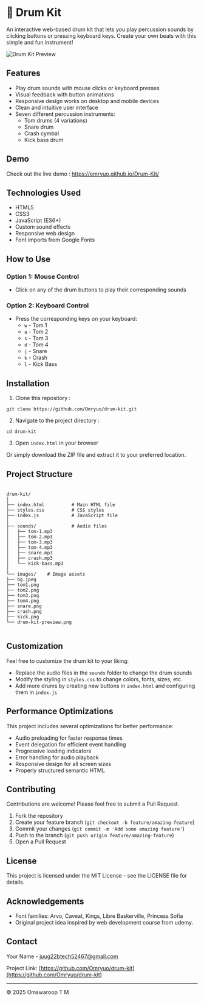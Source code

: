 # 🥁 Drum Kit

An interactive web-based drum kit that lets you play percussion sounds by clicking buttons or pressing keyboard keys. Create your own beats with this simple and fun instrument!

![Drum Kit Preview](./images/drum-kit-preview.png)

## Features

- Play drum sounds with mouse clicks or keyboard presses
- Visual feedback with button animations
- Responsive design works on desktop and mobile devices
- Clean and intuitive user interface
- Seven different percussion instruments:
  - Tom drums (4 variations)
  - Snare drum
  - Crash cymbal
  - Kick bass drum

## Demo

Check out the live demo : https://omryuo.github.io/Drum-Kit/

## Technologies Used

- HTML5
- CSS3
- JavaScript (ES6+)
- Custom sound effects
- Responsive web design
- Font imports from Google Fonts

## How to Use

### Option 1: Mouse Control
- Click on any of the drum buttons to play their corresponding sounds

### Option 2: Keyboard Control
- Press the corresponding keys on your keyboard:
  - `w` - Tom 1
  - `a` - Tom 2
  - `s` - Tom 3
  - `d` - Tom 4
  - `j` - Snare
  - `k` - Crash
  - `l` - Kick Bass

## Installation

1. Clone this repository : <br>
<pre><code>git clone https://github.com/Omryuo/drum-kit.git</code></pre>

2. Navigate to the project directory : <br>
<pre><code>cd drum-kit</code></pre>

3. Open `index.html` in your browser

Or simply download the ZIP file and extract it to your preferred location.

## Project Structure
<pre>
  <code>
drum-kit/
│
├── index.html          # Main HTML file
├── styles.css          # CSS styles
├── index.js            # JavaScript file
│
├── sounds/             # Audio files
│   ├── tom-1.mp3
│   ├── tom-2.mp3
│   ├── tom-3.mp3
│   ├── tom-4.mp3
│   ├── snare.mp3
│   ├── crash.mp3
│   └── kick-bass.mp3
│
└── images/    # Image assets
├── bg.jpeg
├── tom1.png
├── tom2.png
├── tom3.png
├── tom4.png
├── snare.png
├── crash.png
├── kick.png    
└── drum-kit-preview.png
  </code>
</pre>  

## Customization

Feel free to customize the drum kit to your liking:

- Replace the audio files in the `sounds` folder to change the drum sounds
- Modify the styling in `styles.css` to change colors, fonts, sizes, etc.
- Add more drums by creating new buttons in `index.html` and configuring them in `index.js`

## Performance Optimizations

This project includes several optimizations for better performance:

- Audio preloading for faster response times
- Event delegation for efficient event handling
- Progressive loading indicators
- Error handling for audio playback
- Responsive design for all screen sizes
- Properly structured semantic HTML

## Contributing

Contributions are welcome! Please feel free to submit a Pull Request.

1. Fork the repository
2. Create your feature branch (`git checkout -b feature/amazing-feature`)
3. Commit your changes (`git commit -m 'Add some amazing feature'`)
4. Push to the branch (`git push origin feature/amazing-feature`)
5. Open a Pull Request

## License

This project is licensed under the MIT License - see the LICENSE file for details.

## Acknowledgements

- Font families: Arvo, Caveat, Kings, Libre Baskerville, Princess Sofia
- Original project idea inspired by web development course from udemy.

## Contact

Your Name - [juug22btech52467@gmail.com](mailto:juug22btech52467@gmail.com)

Project Link: [https://github.com/Omryuo/drum-kit](https://github.com/Omryuo/drum-kit)

---

© 2025 Omswaroop T M
